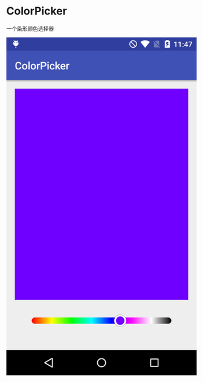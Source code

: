 # ColorPicker
一个条形颜色选择器

![image](https://github.com/zbl1622/ColorPicker/blob/master/device-2016-12-30-114759.png)
